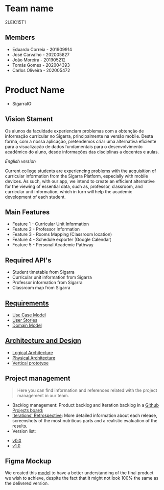# Team name
2LEIC15T1

## Members

 - Eduardo Correia - 201909914
 - José Carvalho - 202005827
 - João Moreira - 201905212
 - Tomás Gomes - 202004393
 - Carlos Oliveira - 202005472

# Product Name

- SigarraIO

## Vision Stament
Os alunos da faculdade experienciam problemas com a obtenção de informação curricular no Sigarra, principalmente na versão mobile. Desta forma, com a nossa aplicação, pretendemos criar uma alternativa eficiente para a visualização de dados fundamentais para o desenvolvimento académico do aluno, desde informações das disciplinas a docentes e aulas. 

*English version*

Current college students are experiencing problems with the acquisition of curricular information from the Sigarra Platform, especially with mobile devices. As such, with our app, we intend to create an efficient alternative for the viewing of essential data, such as, professor, classroom, and curricular unit information, which in turn will help the academic development of each student.  

## Main Features
 - Feature 1 - Curricular Unit Information
 - Feature 2 - Professor Information
 - Feature 3 - Rooms Mapping (Classroom location)
 - Feature 4 - Schedule exporter (Google Calendar)
 - Feature 5 - Personal Academic Pathway

## Required API's
- Student timetable from Sigarra
- Curricular unit information from Sigarra
- Professor information from Sigarra
- Classroom map from Sigarra

## [Requirements](requirements.md)
- [Use Case Model](requirements.md#use-case-model)
- [User Stories](https://github.com/LEIC-ES-2021-22/2LEIC15T1/issues?q=is%3Aissue+is%3Aopen+label%3A%22User+Story%22)
- [Domain Model](requirements.md#domain-model)

## [Architecture and Design](ArchitectureAndDesign.md)
- [Logical Architecture](ArchitectureAndDesign.md#Logical-View)
- [Physical Architecture](ArchitectureAndDesign.md#Physical-View)
- [Vertical prototype](ArchitectureAndDesign.md#vertical-prototype)

##  Project management
> Here you can find information and references related with the project management in our team.
* Backlog management: Product backlog and Iteration backlog in a [Github Projects board](https://github.com/LEIC-ES-2021-22/2LEIC15T1/projects/1);
* [Iterations' Retrospective](https://github.com/LEIC-ES-2021-22/2LEIC15T1/blob/main/docs/ProjectManagement.md): More detailed information about each release, screenshots of the most nutritious parts and a realistic evaluation of the results.
* Version list:
 - [v0.0](https://github.com/LEIC-ES-2021-22/2LEIC15T1/releases/tag/v0.0)
 - [v1.0](https://github.com/LEIC-ES-2021-22/2LEIC15T1/releases/tag/v1.0)
## Figma Mockup
 We created this [model](https://www.figma.com/proto/sAyUiD62WYaqftdy0osayW/ES---SigarIO?node-id=1%3A90&scaling=scale-down&page-id=0%3A1&starting-point-node-id=1%3A90) to have a better understanding of the final product we wish to achieve, despite the fact that it might not look 100% the same as the delivered version. 
 
